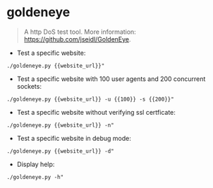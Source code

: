 # goldeneye

> A http DoS test tool.
> More information: <https://github.com/jseidl/GoldenEye>.

- Test a specific website:

`./goldeneye.py {{website_url}}"`

- Test a specific website with 100 user agents and 200 concurrent sockets:

`./goldeneye.py {{website_url}} -u {{100}} -s {{200}}"`

- Test a specific website without verifying ssl certficate:

`./goldeneye.py {{website_url}} -n"`

- Test a specific website in debug mode:

`./goldeneye.py {{website_url}} -d"`

- Display help:

`./goldeneye.py -h"`
